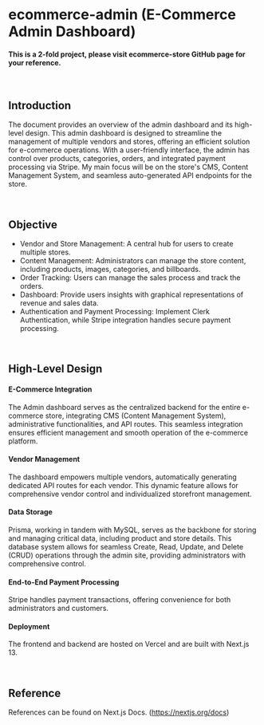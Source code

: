 # ecommerce-admin (E-Commerce Admin Dashboard)
#### This is a 2-fold project, please visit ecommerce-store GitHub page for your reference.

<br>

## Introduction
The document provides an overview of the admin dashboard and its high-level design.
This admin dashboard is designed to streamline the management of multiple vendors and stores, offering an efficient solution for e-commerce operations.
With a user-friendly interface, the admin has control over products, categories, orders, and integrated payment processing via Stripe.
My main focus will be on the store's CMS, Content Management System, and seamless auto-generated API endpoints for the store.

<br>

## Objective
- Vendor and Store Management: A central hub for users to create multiple stores.
- Content Management: Administrators can manage the store content, including products, images, categories, and billboards.
- Order Tracking: Users can manage the sales process and track the orders.
- Dashboard: Provide users insights with graphical representations of revenue and sales data.
- Authentication and Payment Processing: Implement Clerk Authentication, while Stripe integration handles secure payment processing.

<br>

## High-Level Design
#### E-Commerce Integration
The Admin dashboard serves as the centralized backend for the entire e-commerce store, integrating CMS (Content Management System), administrative functionalities, and API routes.
This seamless integration ensures efficient management and smooth operation of the e-commerce platform.

#### Vendor Management
The dashboard empowers multiple vendors, automatically generating dedicated API routes for each vendor. This dynamic feature allows for comprehensive vendor control and individualized storefront management. 

#### Data Storage
Prisma, working in tandem with MySQL, serves as the backbone for storing and managing critical data, including product and store details. 
This database system allows for seamless Create, Read, Update, and Delete (CRUD) operations through the admin site, providing administrators with comprehensive control.

#### End-to-End Payment Processing
Stripe handles payment transactions, offering convenience for both administrators and customers.

#### Deployment
The frontend and backend are hosted on Vercel and are built with Next.js 13.

<br>

## Reference
References can be found on Next.js Docs. (https://nextjs.org/docs)
